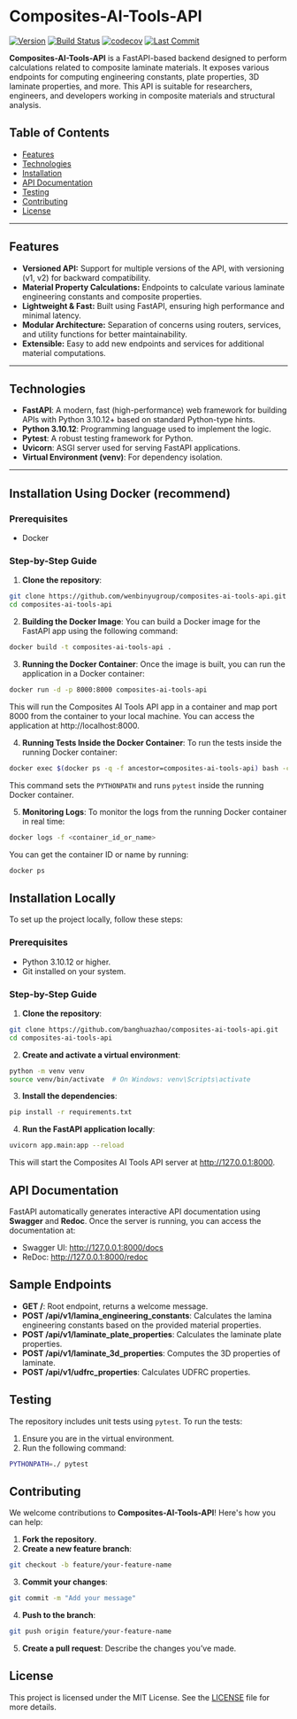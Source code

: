 # Composites-AI-Tools-API
[![Version](https://img.shields.io/github/v/release/banghuazhao/composites-ai-tools-api)](https://github.com/banghuazhao/composites-ai-tools-api/releases)
[![Build Status](https://github.com/banghuazhao/composites-ai-tools-api/actions/workflows/ci.yml/badge.svg)](https://github.com/banghuazhao/composites-ai-tools-api/actions)
[![codecov](https://codecov.io/gh/banghuazhao/composites-ai-tools-api/branch/main/graph/badge.svg)](https://codecov.io/gh/banghuazhao/composites-ai-tools-api)
[![Last Commit](https://img.shields.io/github/last-commit/banghuazhao/composites-ai-tools-api)](https://github.com/banghuazhao/composites-ai-tools-api/composites-ai-tools/main)


**Composites-AI-Tools-API** is a FastAPI-based backend designed to perform calculations related to composite laminate materials. It exposes various endpoints for computing engineering constants, plate properties, 3D laminate properties, and more. This API is suitable for researchers, engineers, and developers working in composite materials and structural analysis.

## Table of Contents

- [Features](#features)
- [Technologies](#technologies)
- [Installation](#installation)
- [API Documentation](#api-documentation)
- [Testing](#testing)
- [Contributing](#contributing)
- [License](#license)

---

## Features

- **Versioned API:** Support for multiple versions of the API, with versioning (v1, v2) for backward compatibility.
- **Material Property Calculations:** Endpoints to calculate various laminate engineering constants and composite properties.
- **Lightweight & Fast:** Built using FastAPI, ensuring high performance and minimal latency.
- **Modular Architecture:** Separation of concerns using routers, services, and utility functions for better maintainability.
- **Extensible:** Easy to add new endpoints and services for additional material computations.

---

## Technologies

- **FastAPI**: A modern, fast (high-performance) web framework for building APIs with Python 3.10.12+ based on standard Python-type hints.
- **Python 3.10.12**: Programming language used to implement the logic.
- **Pytest**: A robust testing framework for Python.
- **Uvicorn**: ASGI server used for serving FastAPI applications.
- **Virtual Environment (venv)**: For dependency isolation.

---

## Installation Using Docker (recommend)

### Prerequisites
- Docker

### Step-by-Step Guide

1. **Clone the repository**:
```bash
git clone https://github.com/wenbinyugroup/composites-ai-tools-api.git
cd composites-ai-tools-api
```
2. **Building the Docker Image**:
You can build a Docker image for the FastAPI app using the following command:

```bash
docker build -t composites-ai-tools-api .
```
3. **Running the Docker Container**:
Once the image is built, you can run the application in a Docker container:

```bash
docker run -d -p 8000:8000 composites-ai-tools-api
```
This will run the Composites AI Tools API app in a container and map port 8000 from the container to your local machine. You can access the application at http://localhost:8000.

4. **Running Tests Inside the Docker Container**:
To run the tests inside the running Docker container:

```bash
docker exec $(docker ps -q -f ancestor=composites-ai-tools-api) bash -c "PYTHONPATH=./ pytest"
```
This command sets the `PYTHONPATH` and runs `pytest` inside the running Docker container.

5. **Monitoring Logs**:
To monitor the logs from the running Docker container in real time:

```bash
docker logs -f <container_id_or_name>
```
You can get the container ID or name by running:

```bash
docker ps
```

## Installation Locally

To set up the project locally, follow these steps:

### Prerequisites
- Python 3.10.12 or higher.
- Git installed on your system.

### Step-by-Step Guide

1. **Clone the repository**:
```bash
git clone https://github.com/banghuazhao/composites-ai-tools-api.git
cd composites-ai-tools-api
```

2. **Create and activate a virtual environment**:
```bash
python -m venv venv
source venv/bin/activate  # On Windows: venv\Scripts\activate
```

3. **Install the dependencies**:
```bash
pip install -r requirements.txt
```

4. **Run the FastAPI application locally**:
```bash
uvicorn app.main:app --reload
```

This will start the Composites AI Tools API server at http://127.0.0.1:8000.

## API Documentation
FastAPI automatically generates interactive API documentation using **Swagger** and **Redoc**. Once the server is running, you can access the documentation at:

* Swagger UI: http://127.0.0.1:8000/docs
* ReDoc: http://127.0.0.1:8000/redoc

## Sample Endpoints
* **GET /**: Root endpoint, returns a welcome message.
* **POST /api/v1/lamina_engineering_constants**: Calculates the lamina engineering constants based on the provided material properties.
* **POST /api/v1/laminate_plate_properties**: Calculates the laminate plate properties.
* **POST /api/v1/laminate_3d_properties**: Computes the 3D properties of laminate.
* **POST /api/v1/udfrc_properties**: Calculates UDFRC properties.

## Testing
The repository includes unit tests using `pytest`. To run the tests:

1. Ensure you are in the virtual environment.
2. Run the following command:
```bash
PYTHONPATH=./ pytest
```

## Contributing
We welcome contributions to **Composites-AI-Tools-API**! Here's how you can help:

1. **Fork the repository**.
2. **Create a new feature branch**:
```bash
git checkout -b feature/your-feature-name
```
3. **Commit your changes**:
```bash
git commit -m "Add your message"
```
4. **Push to the branch**:
```bash
git push origin feature/your-feature-name
```
5. **Create a pull request**: Describe the changes you’ve made.


## License
This project is licensed under the MIT License. See the [LICENSE](LICENSE) file for more details.

